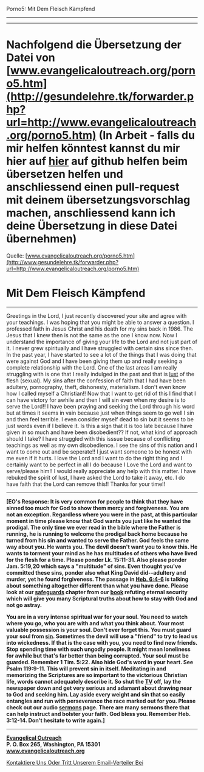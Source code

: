 <!--t Porno5: Mit Dem Fleisch Kämpfend - in Arbeit (0% übersetzt) t-->
<!--d Porno5: Mit Dem Fleisch Kämpfend - in Arbeit (0% übersetzt) d-->

Porno5: Mit Dem Fleisch Kämpfend

- - - 
- - -

# Nachfolgend die Übersetzung der Datei von [www.evangelicaloutreach.org/porno5.htm](http://gesundelehre.tk/forwarder.php?url=http://www.evangelicaloutreach.org/porno5.htm) (In Arbeit - falls du mir helfen könntest kannst du mir hier auf [hier](https://github.com/gesundelehre/gesundelehre_translate/blob/master/content/static/pornografiesucht/porno5.md) auf github helfen beim übersetzen helfen und anschliessend einen pull-request mit deinem übersetzungsvorschlag machen, anschliessend kann ich deine Übersetzung in diese Datei übernehmen)

Quelle: [www.evangelicaloutreach.org/porno5.htm](http://www.gesundelehre.tk/forwarder.php?url=http://www.evangelicaloutreach.org/porno5.htm)

# Mit Dem Fleisch Kämpfend

* * *

Greetings in the Lord, I just recently discovered your site and agree with your teachings. I was hoping that you might be able to answer a question. I professed faith in Jesus Christ and his death for my sins back in 1986\. The Jesus that I knew then is not the same as the one I know now. Now I understand the importance of giving your life to the Lord and not just part of it. I never grew spiritually and I have struggled with certain sins since then. In the past year, I have started to see a lot of the things that I was doing that were against God and I have been giving them up and really seeking a complete relationship with the Lord. One of the last areas I am really struggling with is one that I really indulged in the past and that is [lust](http://www.gesundelehre.tk/forwarder.php?url=http://www.evangelicaloutreach.org/lust.html) of the flesh (sexual). My sins after the confession of faith that I had have been adultery, pornography, theft, dishonesty, materialism. I don't even know how I called myself a Christian!! Now that I want to get rid of this I find that I can have victory for awhile and then I will sin even when my desire is to serve the Lord!! I have been praying and seeking the Lord through his word but at times it seems in vain because just when things seem to go well I sin and then feel terrible. I even consider myself dead to sin but it seems to be just words even if I believe it. Is this a sign that it is too late because I have given in so much and have been disobedient?? If not, what kind of approach should I take? I have struggled with this isssue because of conflicting teachings as well as my own disobedience. I see the sins of this nation and I want to come out and be seperate!! I just want someone to be honest with me even if it hurts. I love the Lord and I want to do the right thing and I certainly want to be perfect in all I do because I Love the Lord and want to serve/please him!! I would really appreciate any help with this matter. I have rebuked the spirit of lust, I have asked the Lord to take it away, etc. I do have faith that the Lord can remove this!! Thanks for your time!!

* * *

**[EO's Response: It is very common for people to think that they have sinned too much for God to show them mercy and forgiveness. You are not an exception. Regardless where you were in the past, at this particular moment in time please know that God wants you just like he wanted the prodigal. The only time we ever read in the bible where the Father is running, he is running to welcome the prodigal back home because he turned from his sin and wanted to serve the Father. God feels the same way about you. He wants you. The devil doesn't want you to know this. He wants to torment your mind as he has multitudes of others who have lived for the flesh for a time. Please ponder Lk. 15:11-31\. Also please ponder Jam. 5:19,20 which says a "multitude" of sins. Even thought you've committed these sins, ponder also what King David did--adultery and murder, yet he found forgiveness. The passage in [Heb. 6:4-6](http://www.gesundelehre.tk/forwarder.php?url=http://www.evangelicaloutreach.org/hebrews.htm) is talking about something altogether different than what you have done. Please look at our [safeguards](http://www.gesundelehre.tk/forwarder.php?url=http://www.evangelicaloutreach.org/safegard.html) chapter from our [book](http://www.gesundelehre.tk/forwarder.php?url=http://www.evangelicaloutreach.org/dan-corner-the-believers-conditional-security.html) refuting eternal security which will give you many Scriptural truths about how to stay with God and not go astray.**

**You are in a very intense spiritual war for your soul. You need to watch where you go, who you are with and what you think about. Your most valuable possession is your soul. Don't ever forget this. You must guard your soul from [sin](http://www.gesundelehre.tk/forwarder.php?url=http://www.evangelicaloutreach.org/sin.html). Sometimes the devil will use a "friend" to try to lead us into wickedness. If that is the case with you, you need to find new friends. Stop spending time with such ungodly people. It might mean loneliness for awhile but that's far better than being corrupted. Your soul must be guarded. Remember 1 Tim. 5:22\. Also hide God's word in your heart. See Psalm 119:9-11\. This will prevent sin in itself. Meditating in and memorizing the Scriptures are so important to the victorious Christian life, words cannot adequately describe it. So shut the [TV](http://www.gesundelehre.tk/forwarder.php?url=http://www.evangelicaloutreach.org/tv.htm) off, lay the newspaper down and get very serious and adamant about drawing near to God and seeking him. Lay aside every weight and sin that so easily entangles and run with perseverance the race marked out for you. Please check out our audio [sermons](http://www.gesundelehre.tk/forwarder.php?url=http://www.evangelicaloutreach.org/sermons.html) page. There are many sermons there that can help instruct and bolster your faith. God bless you. Remember Heb. 3:12-14\. Don't hesitate to write again.]**

* * *

**[Evangelical Outreach](http://www.gesundelehre.tk/forwarder.php?url=http://www.evangelicaloutreach.org/index.html)**  
**P. O. Box 265, Washington, PA 15301**  
**www.evangelicaloutreach.org**

[Kontaktiere Uns Oder Tritt Unserem Email-Verteiler Bei](http://www.gesundelehre.tk/forwarder.php?url=http://www.evangelicaloutreach.org/contact.html)
